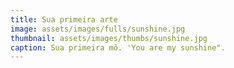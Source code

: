 ```yaml
---
title: Sua primeira arte  
image: assets/images/fulls/sunshine.jpg
thumbnail: assets/images/thumbs/sunshine.jpg
caption: Sua primeira mô. 'You are my sunshine".
---
```

